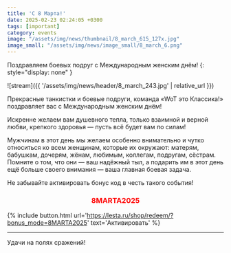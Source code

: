 ```yaml
---
title: 'С 8 Марта!'
date: 2025-02-23 02:24:05 +0300
tags: [important]
category: events
image: "/assets/img/news/thumbnail/8_march_615_127x.jpg"
image_small: "/assets/img/news/image_small/8_march_6.png"
---
```

Поздравляем боевых подруг с Международным женским днём!
{: style="display: none" }

![stream]({{ '/assets/img/news/header/8_march_243.jpg' | relative_url }})

Прекрасные танкистки и боевые подруги, команда «WoT это Классика!» поздравляет вас с Международным женским днём!

Искренне желаем вам душевного тепла, только взаимной и верной любви, крепкого здоровья — пусть всё будет вам по силам!

Мужчинам в этот день мы желаем особенно внимательно и чутко относиться ко всем женщинам, которые их окружают: матерям, бабушкам, дочерям, жёнам, любимым, коллегам, подругам, сёстрам. Помните о том, что они — ваш надёжный тыл, а подарить им в этот день ещё больше своего внимания — ваша главная боевая задача.

Не забывайте активировать бонус код в честь такого события!

<h3 style="text-align: center;"><span style="color: #ff0000;">8MARTA2025</span></h3>

{% include button.html url='https://lesta.ru/shop/redeem/?bonus_mode=8MARTA2025' text='Активировать' %}

---

Удачи на полях сражений!